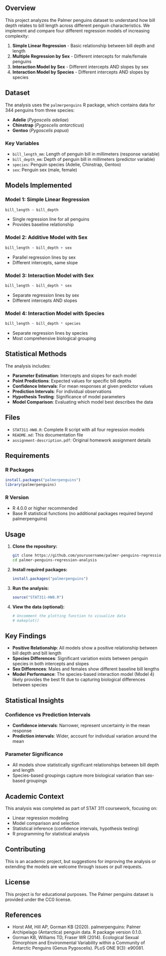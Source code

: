 ## Overview

This project analyzes the Palmer penguins dataset to understand how bill depth relates to bill length across different penguin characteristics. We implement and compare four different regression models of increasing complexity:

1. **Simple Linear Regression** - Basic relationship between bill depth and length
2. **Multiple Regression by Sex** - Different intercepts for male/female penguins
3. **Interaction Model by Sex** - Different intercepts AND slopes by sex
4. **Interaction Model by Species** - Different intercepts AND slopes by species

## Dataset

The analysis uses the `palmerpenguins` R package, which contains data for 344 penguins from three species:
- **Adelie** (*Pygoscelis adeliae*)
- **Chinstrap** (*Pygoscelis antarcticus*) 
- **Gentoo** (*Pygoscelis papua*)

### Key Variables
- `bill_length_mm`: Length of penguin bill in millimeters (response variable)
- `bill_depth_mm`: Depth of penguin bill in millimeters (predictor variable)
- `species`: Penguin species (Adelie, Chinstrap, Gentoo)
- `sex`: Penguin sex (male, female)

## Models Implemented

### Model 1: Simple Linear Regression
```r
bill_length ~ bill_depth
```
- Single regression line for all penguins
- Provides baseline relationship

### Model 2: Additive Model with Sex
```r
bill_length ~ bill_depth + sex
```
- Parallel regression lines by sex
- Different intercepts, same slope

### Model 3: Interaction Model with Sex
```r
bill_length ~ bill_depth * sex
```
- Separate regression lines by sex
- Different intercepts AND slopes

### Model 4: Interaction Model with Species
```r
bill_length ~ bill_depth * species
```
- Separate regression lines by species
- Most comprehensive biological grouping

## Statistical Methods

The analysis includes:
- **Parameter Estimation**: Intercepts and slopes for each model
- **Point Predictions**: Expected values for specific bill depths
- **Confidence Intervals**: For mean responses at given predictor values
- **Prediction Intervals**: For individual observations
- **Hypothesis Testing**: Significance of model parameters
- **Model Comparison**: Evaluating which model best describes the data

## Files

- `STAT311-HW8.R`: Complete R script with all four regression models
- `README.md`: This documentation file
- `assignment-description.pdf`: Original homework assignment details

## Requirements

### R Packages
```r
install.packages("palmerpenguins")
library(palmerpenguins)
```

### R Version
- R 4.0.0 or higher recommended
- Base R statistical functions (no additional packages required beyond palmerpenguins)

## Usage

1. **Clone the repository:**
   ```bash
   git clone https://github.com/yourusername/palmer-penguins-regression-analysis.git
   cd palmer-penguins-regression-analysis
   ```

2. **Install required packages:**
   ```r
   install.packages("palmerpenguins")
   ```

3. **Run the analysis:**
   ```r
   source("STAT311-HW8.R")
   ```

4. **View the data (optional):**
   ```r
   # Uncomment the plotting function to visualize data
   # makeplot()
   ```

## Key Findings

- **Positive Relationship**: All models show a positive relationship between bill depth and bill length
- **Species Differences**: Significant variation exists between penguin species in both intercepts and slopes
- **Sex Differences**: Males and females show different baseline bill lengths
- **Model Performance**: The species-based interaction model (Model 4) likely provides the best fit due to capturing biological differences between species

## Statistical Insights

### Confidence vs Prediction Intervals
- **Confidence intervals**: Narrower, represent uncertainty in the mean response
- **Prediction intervals**: Wider, account for individual variation around the mean

### Parameter Significance
- All models show statistically significant relationships between bill depth and length
- Species-based groupings capture more biological variation than sex-based groupings

## Academic Context

This analysis was completed as part of STAT 311 coursework, focusing on:
- Linear regression modeling
- Model comparison and selection
- Statistical inference (confidence intervals, hypothesis testing)
- R programming for statistical analysis

## Contributing

This is an academic project, but suggestions for improving the analysis or extending the models are welcome through issues or pull requests.

## License

This project is for educational purposes. The Palmer penguins dataset is provided under the CC0 license.

## References

- Horst AM, Hill AP, Gorman KB (2020). palmerpenguins: Palmer Archipelago (Antarctica) penguin data. R package version 0.1.0.
- Gorman KB, Williams TD, Fraser WR (2014). Ecological Sexual Dimorphism and Environmental Variability within a Community of Antarctic Penguins (Genus Pygoscelis). PLoS ONE 9(3): e90081.
